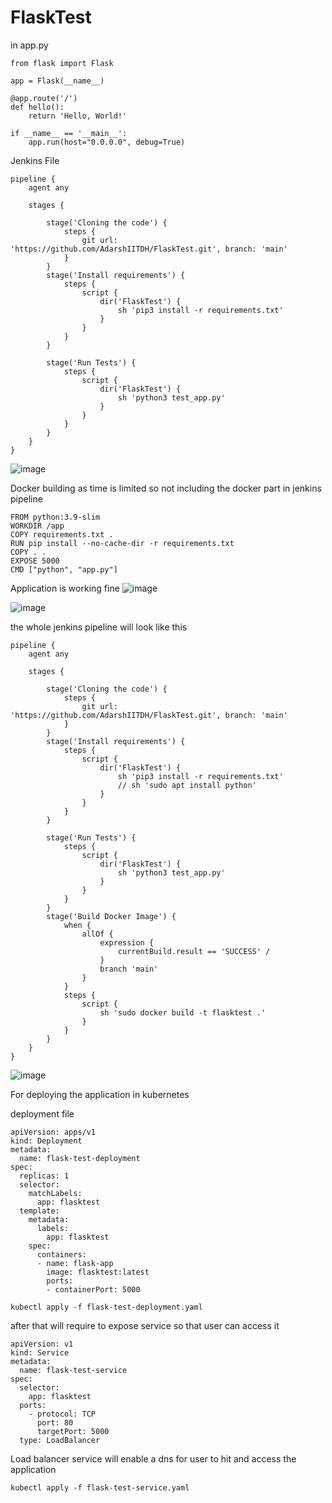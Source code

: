# FlaskTest

in app.py 
```
from flask import Flask

app = Flask(__name__)

@app.route('/')
def hello():
    return 'Hello, World!'

if __name__ == '__main__':
    app.run(host="0.0.0.0", debug=True)
```

Jenkins File

```
pipeline {
    agent any

    stages {

        stage('Cloning the code') {
            steps {
                git url: 'https://github.com/AdarshIITDH/FlaskTest.git', branch: 'main'
            }
        }
        stage('Install requirements') {
            steps {
                script {
                    dir('FlaskTest') {
                        sh 'pip3 install -r requirements.txt'
                    }
                }
            }
        }

        stage('Run Tests') {
            steps {
                script {
                    dir('FlaskTest') {
                        sh 'python3 test_app.py'
                    }
                }
            }
        }
    }
}

```
![image](https://github.com/AdarshIITDH/FlaskTest/assets/60352729/a0e66ab3-ce21-40e4-ab99-e562f6c9c039)

Docker building
as time is limited so not including the docker part in jenkins pipeline
```
FROM python:3.9-slim
WORKDIR /app
COPY requirements.txt .
RUN pip install --no-cache-dir -r requirements.txt
COPY . .
EXPOSE 5000
CMD ["python", "app.py"]
```
Application is working fine 
![image](https://github.com/AdarshIITDH/FlaskTest/assets/60352729/7a2d874f-0700-4677-abbb-921b4cf1945b)



![image](https://github.com/AdarshIITDH/FlaskTest/assets/60352729/083f55ea-7b9d-4eb3-b864-f9d5278367ec)

the whole jenkins pipeline will look like this
```
pipeline {
    agent any

    stages {

        stage('Cloning the code') {
            steps {
                git url: 'https://github.com/AdarshIITDH/FlaskTest.git', branch: 'main'
            }
        }
        stage('Install requirements') {
            steps {
                script {
                    dir('FlaskTest') {
                        sh 'pip3 install -r requirements.txt'
                        // sh 'sudo apt install python'
                    }
                }
            }
        }

        stage('Run Tests') {
            steps {
                script {
                    dir('FlaskTest') {
                        sh 'python3 test_app.py'
                    }
                }
            }
        }
        stage('Build Docker Image') {
            when {
                allOf {
                    expression {
                        currentBuild.result == 'SUCCESS' /
                    }
                    branch 'main' 
                }
            }
            steps {
                script {
                    sh 'sudo docker build -t flasktest .'
                }
            }
        }
    }
}

```
![image](https://github.com/AdarshIITDH/FlaskTest/assets/60352729/09357ae9-5dfc-44de-aa97-216e397b8f67)

For deploying the application in kubernetes 

deployment file
```
apiVersion: apps/v1
kind: Deployment
metadata:
  name: flask-test-deployment
spec:
  replicas: 1
  selector:
    matchLabels:
      app: flasktest
  template:
    metadata:
      labels:
        app: flasktest
    spec:
      containers:
      - name: flask-app
        image: flasktest:latest 
        ports:
        - containerPort: 5000 

```
```
kubectl apply -f flask-test-deployment.yaml
```
after that will require to expose service so that user can access it 

```
apiVersion: v1
kind: Service
metadata:
  name: flask-test-service
spec:
  selector:
    app: flasktest
  ports:
    - protocol: TCP
      port: 80
      targetPort: 5000
  type: LoadBalancer
```
Load balancer service will enable a dns for user to hit and access the application

```
kubectl apply -f flask-test-service.yaml
```
